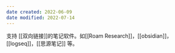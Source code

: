 ```yaml
---
date created: 2022-06-09
date modified: 2022-07-14
---
```


支持 [[双向链接]]的笔记软件。如[[Roam Research]]，[[obsidian]]，[[logseq]]，[[思源笔记]] 等。
